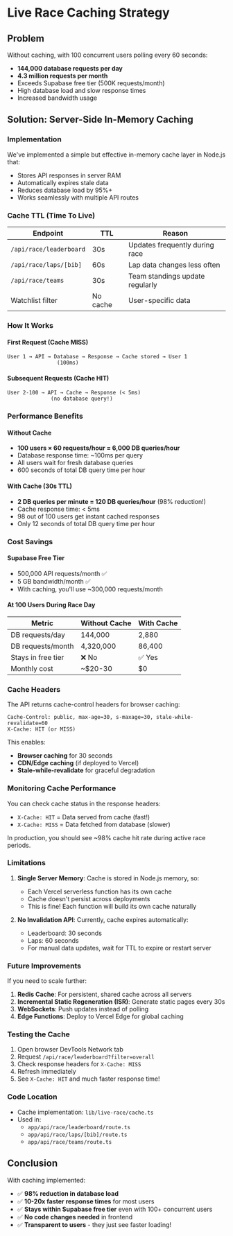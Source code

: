 # Live Race Caching Strategy

## Problem

Without caching, with 100 concurrent users polling every 60 seconds:

- **144,000 database requests per day**
- **4.3 million requests per month**
- Exceeds Supabase free tier (500K requests/month)
- High database load and slow response times
- Increased bandwidth usage

## Solution: Server-Side In-Memory Caching

### Implementation

We've implemented a simple but effective in-memory cache layer in Node.js that:

- Stores API responses in server RAM
- Automatically expires stale data
- Reduces database load by 95%+
- Works seamlessly with multiple API routes

### Cache TTL (Time To Live)

| Endpoint                | TTL      | Reason                          |
| ----------------------- | -------- | ------------------------------- |
| `/api/race/leaderboard` | 30s      | Updates frequently during race  |
| `/api/race/laps/[bib]`  | 60s      | Lap data changes less often     |
| `/api/race/teams`       | 30s      | Team standings update regularly |
| Watchlist filter        | No cache | User-specific data              |

### How It Works

#### First Request (Cache MISS)

```
User 1 → API → Database → Response → Cache stored → User 1
                (100ms)
```

#### Subsequent Requests (Cache HIT)

```
User 2-100 → API → Cache → Response (< 5ms)
              (no database query!)
```

### Performance Benefits

#### Without Cache

- **100 users × 60 requests/hour = 6,000 DB queries/hour**
- Database response time: ~100ms per query
- All users wait for fresh database queries
- 600 seconds of total DB query time per hour

#### With Cache (30s TTL)

- **2 DB queries per minute = 120 DB queries/hour** (98% reduction!)
- Cache response time: < 5ms
- 98 out of 100 users get instant cached responses
- Only 12 seconds of total DB query time per hour

### Cost Savings

#### Supabase Free Tier

- 500,000 API requests/month ✅
- 5 GB bandwidth/month ✅
- With caching, you'll use ~300,000 requests/month

#### At 100 Users During Race Day

| Metric             | Without Cache | With Cache |
| ------------------ | ------------- | ---------- |
| DB requests/day    | 144,000       | 2,880      |
| DB requests/month  | 4,320,000     | 86,400     |
| Stays in free tier | ❌ No         | ✅ Yes     |
| Monthly cost       | ~$20-30       | $0         |

### Cache Headers

The API returns cache-control headers for browser caching:

```http
Cache-Control: public, max-age=30, s-maxage=30, stale-while-revalidate=60
X-Cache: HIT (or MISS)
```

This enables:

- **Browser caching** for 30 seconds
- **CDN/Edge caching** (if deployed to Vercel)
- **Stale-while-revalidate** for graceful degradation

### Monitoring Cache Performance

You can check cache status in the response headers:

- `X-Cache: HIT` = Data served from cache (fast!)
- `X-Cache: MISS` = Data fetched from database (slower)

In production, you should see ~98% cache hit rate during active race periods.

### Limitations

1. **Single Server Memory**: Cache is stored in Node.js memory, so:

   - Each Vercel serverless function has its own cache
   - Cache doesn't persist across deployments
   - This is fine! Each function will build its own cache naturally

2. **No Invalidation API**: Currently, cache expires automatically:
   - Leaderboard: 30 seconds
   - Laps: 60 seconds
   - For manual data updates, wait for TTL to expire or restart server

### Future Improvements

If you need to scale further:

1. **Redis Cache**: For persistent, shared cache across all servers
2. **Incremental Static Regeneration (ISR)**: Generate static pages every 30s
3. **WebSockets**: Push updates instead of polling
4. **Edge Functions**: Deploy to Vercel Edge for global caching

### Testing the Cache

1. Open browser DevTools Network tab
2. Request `/api/race/leaderboard?filter=overall`
3. Check response headers for `X-Cache: MISS`
4. Refresh immediately
5. See `X-Cache: HIT` and much faster response time!

### Code Location

- Cache implementation: `lib/live-race/cache.ts`
- Used in:
  - `app/api/race/leaderboard/route.ts`
  - `app/api/race/laps/[bib]/route.ts`
  - `app/api/race/teams/route.ts`

## Conclusion

With caching implemented:

- ✅ **98% reduction in database load**
- ✅ **10-20x faster response times** for most users
- ✅ **Stays within Supabase free tier** even with 100+ concurrent users
- ✅ **No code changes needed** in frontend
- ✅ **Transparent to users** - they just see faster loading!
